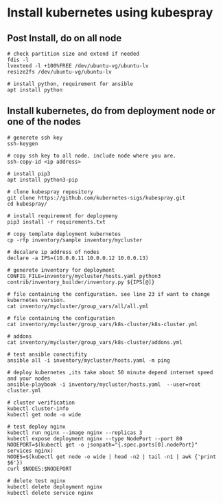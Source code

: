 # Install kubernetes using kubespray

## Post Install, do on all node
	# check partition size and extend if needed
	fdis -l
	lvextend -l +100%FREE /dev/ubuntu-vg/ubuntu-lv
	resize2fs /dev/ubuntu-vg/ubuntu-lv

	# install python, requirement for ansible
	apt install python

## Install kubernetes, do from deployment node or one of the nodes
	# generete ssh key
	ssh-keygen

	# copy ssh key to all node. include node where you are. 
	ssh-copy-id <ip address>

	# install pip3
	apt install python3-pip

	# clone kubespray repository
	git clone https://github.com/kubernetes-sigs/kubespray.git
	cd kubespray/

	# install requirement for deploymeny
	pip3 install -r requirements.txt

	# copy template deployment kubernetes
	cp -rfp inventory/sample inventory/mycluster

	# decalare ip address of nodes
	declare -a IPS=(10.0.0.11 10.0.0.12 10.0.0.13)

	# generete inventory for deployment
	CONFIG_FILE=inventory/mycluster/hosts.yaml python3 contrib/inventory_builder/inventory.py ${IPS[@]}

	# file containing the configuration. see line 23 if want to change kubernetes version.
	cat inventory/mycluster/group_vars/all/all.yml

	# file containing the configuration
	cat inventory/mycluster/group_vars/k8s-cluster/k8s-cluster.yml
	
	# addons
	cat inventory/mycluster/group_vars/k8s-cluster/addons.yml

	# test ansible conectifity 
	ansible all -i inventory/mycluster/hosts.yaml -m ping

	# deploy kubernetes ,its take about 50 minute depend internet speed and your nodes
	ansible-playbook -i inventory/mycluster/hosts.yaml  --user=root cluster.yml

	# cluster verification
	kubectl cluster-info
	kubectl get node -o wide

	# test deploy nginx
	kubectl run nginx --image nginx --replicas 3
	kubectl expose deployment nginx --type NodePort --port 80
	NODEPORT=$(kubectl get -o jsonpath="{.spec.ports[0].nodePort}" services nginx)
	NODES=$(kubectl get node -o wide | head -n2 | tail -n1 | awk {'print $6'})
	curl $NODES:$NODEPORT

	# delete test nginx
	kubectl delete deployment nginx
	kubectl delete service nginx
